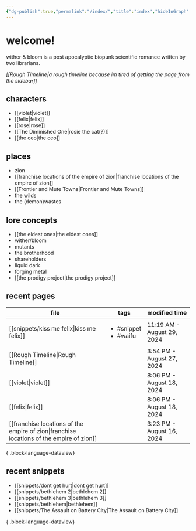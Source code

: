 ```yaml
---
{"dg-publish":true,"permalink":"/index/","title":"index","hideInGraph":true,"tags":["gardenEntry"]}
---
```


# welcome!
wither & bloom is a post apocalyptic biopunk scientific romance written by two librarians.

*[[Rough Timeline\|a rough timeline because im tired of getting the page from the sidebar]]*
## characters
- [[violet\|violet]]
- [[felix\|felix]]
- [[rose\|rose]]
- [[The Diminished One\|rosie the cat(?)]]
- [[the ceo\|the ceo]]
## places
- zion
- [[franchise locations of the empire of zion\|franchise locations of the empire of zion]]
- [[Frontier and Mute Towns\|Frontier and Mute Towns]]
- the wilds
- the (demon)wastes
## lore concepts
- [[the eldest ones\|the eldest ones]]
- wither/bloom
- mutants
- the brotherhood
- shareholders
- liquid dark
- forging metal
- [[the prodigy project\|the prodigy project]]

## recent pages
| file                                                                                        | tags                                      | modified time              |
| ------------------------------------------------------------------------------------------- | ----------------------------------------- | -------------------------- |
| [[snippets/kiss me felix\|kiss me felix]]                                                | <ul><li>#snippet</li><li>#waifu</li></ul> | 11:19 AM - August 29, 2024 |
| [[Rough Timeline\|Rough Timeline]]                                                       | <ul></ul>                                 | 3:54 PM - August 27, 2024  |
| [[violet\|violet]]                                                                       | <ul></ul>                                 | 8:06 PM - August 18, 2024  |
| [[felix\|felix]]                                                                         | <ul></ul>                                 | 8:06 PM - August 18, 2024  |
| [[franchise locations of the empire of zion\|franchise locations of the empire of zion]] | <ul></ul>                                 | 3:23 PM - August 16, 2024  |

{ .block-language-dataview}

## recent snippets
- [[snippets/dont get hurt\|dont get hurt]]
- [[snippets/bethlehem 2\|bethlehem 2]]
- [[snippets/bethlehem 3\|bethlehem 3]]
- [[snippets/bethlehem\|bethlehem]]
- [[snippets/The Assault on Battery City\|The Assault on Battery City]]

{ .block-language-dataview}
